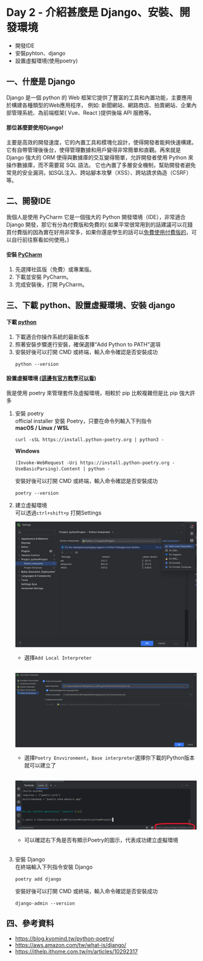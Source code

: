 # Day 2 - 介紹甚麼是 Django、安裝、開發環境
- 開發IDE
- 安裝pyhton、django
- 設置虛擬環境(使用poetry)

## 一、什麼是 Django 
Django 是一個 python 的 Web 框架它提供了豐富的工具和內置功能，主要應用於構建各種類型的Web應用程序，
例如: 新聞網站、網路商店、拍賣網站、企業內部管理系統、為前端框架( Vue、React )提供後端 API 服務等。

#### 那位甚麼要使用Django!
主要是高效的開發速度，它的內置工具和模塊化設計，使得開發者能夠快速構建。它有自帶管理後後台，使得管理數據和用戶變得非常簡單和直觀。再來就是 Django 強大的 ORM 使得與數據庫的交互變得簡單，允許開發者使用 Python 來操作數據庫，而不需要寫 SQL 語法。
它也內置了多層安全機制，幫助開發者避免常見的安全漏洞，如SQL注入、跨站腳本攻擊（XSS）、跨站請求偽造（CSRF）等。


## 二、開發IDE

我個人是使用 PyCharm 它是一個強大的 Python 開發環境（IDE），非常適合 Django 開發，那它有分為付費版和免費的( 如果平常很常用到的話建議可以花錢買付費版的因為實在好用非常多，如果你還是學生的話可以[免費使用付費版的](https://medium.com/python-note/%E5%85%8D%E8%B2%BB%E7%8D%B2%E5%BE%97-pycharm-professional-%E7%9A%84%E6%96%B9%E6%B3%95-9a5249a86ede)，可以自行前往察看如何使用。)

#### 安裝 [PyCharm](https://www.jetbrains.com/pycharm/download/?source=google&medium=cpc&campaign=APAC_en_JP_PyCharm_Branded&term=pycharm&content=698987581560&gad_source=1&gclid=CjwKCAjw4ri0BhAvEiwA8oo6F3C_AxvntKRz9hdSrA6QMnMv7ERO6skouemtEXcrzBW93a5OiXLrTRoCIFgQAvD_BwE&section=windows)
1. 先選擇社區版（免費）或專業版。
2. 下載並安裝 PyCharm。
3. 完成安裝後，打開 PyCharm。

## 三、下載 python、設置虛擬環境、安裝 django

#### 下載 [python](https://www.python.org/downloads/)

1. 下載適合你操作系統的最新版本
2. 照著安裝步驟進行安裝，確保選擇“Add Python to PATH”選項
3. 安裝好後可以打開 CMD 或終端，輸入命令確認是否安裝成功
    ```commandline
    python --version
    ```
#### 設置虛擬環境 [(這邊有官方教學可以看)](https://www.jetbrains.com/help/dataspell/poetry.html#cbc399de)
我是使用 poetry 來管理套件及虛擬環境，相較於 pip 比較複雜但是比 pip 強大許多

1. 安裝 poetry  
   official installer 安裝 Poetry，只要在命令列輸入下列指令  
   **macOS / Linux / WSL**
    ```
   curl -sSL https://install.python-poetry.org | python3 -
   ``` 
   **Windows**
    ```
   (Invoke-WebRequest -Uri https://install.python-poetry.org -UseBasicParsing).Content | python -
   ```
   安裝好後可以打開 CMD 或終端，輸入命令確認是否安裝成功
   ```
   poetry --version
   ```  
     
2. 建立虛擬環境  
   可以透過`ctrl+shift+p` 打開Settings  

   ![img.png](setting.png)
   - 選擇`Add Local Interpreter`  
   <br>
   
   ![img.png](environment.png)
   - 選擇`Poetry Envvironment`，`Base interpreter`選擇你下載的Python版本就可以建立了  
   <br>  
   
   ![img.png](img.png)
   - 可以確認右下角是否有顯示Poetry的圖示，代表成功建立虛擬環境  
   <br>

3. 安裝 Django  
   在終端輸入下列指令安裝 Django
   ```
   poetry add django
   ```
    安裝好後可以打開 CMD 或終端，輸入命令確認是否安裝成功
    ```
    django-admin --version
    ```


## 四、參考資料
- https://blog.kyomind.tw/python-poetry/
- https://aws.amazon.com/tw/what-is/django/
- https://ithelp.ithome.com.tw/m/articles/10292317